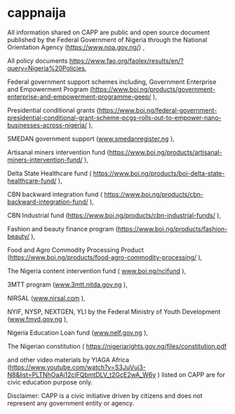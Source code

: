 # cappnaija

All information shared on CAPP are public and open source document published by the Federal Government of Nigeria through the National Orientation Agency (https://www.noa.gov.ng/) , 


All policy documents https://www.fao.org/faolex/results/en/?query=Nigeria%20Policies,


Federal government support schemes including, Government Enterprise and Empowerment Program <a href=""> (https://www.boi.ng/products/government-enterprise-and-empowerment-programme-geep/ ), 

Presidential conditional grants (https://www.boi.ng/federal-government-presidential-conditional-grant-scheme-pcgs-rolls-out-to-empower-nano-businesses-across-nigeria/ ), 

SMEDAN government support (www.smedanregister.ng ), 

Artisanal miners intervention fund (https://www.boi.ng/products/artisanal-miners-intervention-fund/ ), 

Delta State Healthcare fund ( https://www.boi.ng/products/boi-delta-state-healthcare-fund/ ), 

CBN backward integration fund ( https://www.boi.ng/products/cbn-backward-integration-fund/ ), 

CBN  Industrial fund (https://www.boi.ng/products/cbn-industrial-funds/ ), 

Fashion and beauty finance program (https://www.boi.ng/products/fashion-beauty/ ), 

Food and Agro Commodity Processing Product (https://www.boi.ng/products/food-agro-commodity-processing/ ), 

The Nigeria content intervention fund ( www.boi.ng/ncifund ), 

3MTT program (www.3mtt.nitda.gov.ng ), 

NIRSAL (www.nirsal.com ), 

NYIF, NYSP, NEXTGEN, YLI by the Federal Ministry of Youth Development (www.fmyd.gov.ng ), 

Nigeria Education Loan fund (www.nelf.gov.ng ), 

The Nigerian constitution 
( https://nigeriarights.gov.ng/files/constitution.pdf    

and other video materials by YIAGA Africa (https://www.youtube.com/watch?v=S3JuVuj3-N8&list=PLTNhOaAj12cjFQbmtDLV_t2GcE2wA_W6y ) listed on CAPP are for civic education purpose only. 

Disclaimer: CAPP is a civic initiative driven by citizens and does not represent any government entity or agency.


